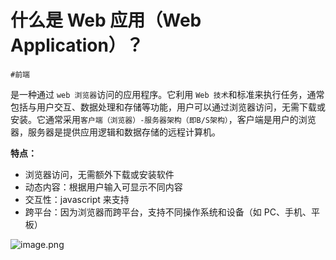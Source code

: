 
# 什么是 Web 应用（Web Application）？


`#前端` 

是一种通过 `web 浏览器`访问的应用程序。它利用 `Web 技术`和标准来执行任务，通常包括与用户交互、数据处理和存储等功能，用户可以通过浏览器访问，无需下载或安装。它通常采用`客户端（浏览器）-服务器架构（即B/S架构）`，客户端是用户的浏览器，服务器是提供应用逻辑和数据存储的远程计算机。

**特点：**

- 浏览器访问，无需额外下载或安装软件
- 动态内容：根据用户输入可显示不同内容
- 交互性：javascript 来支持
- 跨平台：因为浏览器而跨平台，支持不同操作系统和设备（如 PC、手机、平板）

![image.png](https://832-1310531898.cos.ap-beijing.myqcloud.com/yuque/34cffa574854ba3eac6cd1e59a715885.png)
